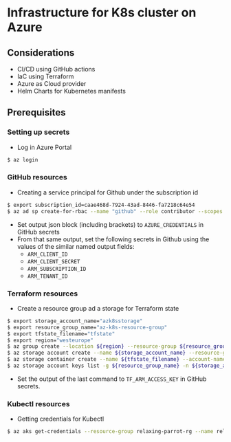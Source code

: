 # Infrastructure for K8s cluster on Azure

## Considerations
+ CI/CD using GitHub actions
+ IaC using Terraform
+ Azure as Cloud provider
+ Helm Charts for Kubernetes manifests
  
## Prerequisites

### Setting up secrets

+ Log in Azure Portal
```bash
$ az login
```

### GitHub resources
+ Creating a service principal for Github under the subscription id
```bash
$ export subscription_id=caae468d-7924-43ad-8446-fa7218c64e54
$ az ad sp create-for-rbac --name "github" --role contributor --scopes /subscriptions/${subscription_id} --sdk-auth
```

+ Set output json block (including brackets) to `AZURE_CREDENTIALS` in GitHub secrets
+ From that same output, set the following secrets in Github using the values of the similar named output fields:
  + `ARM_CLIENT_ID`
  + `ARM_CLIENT_SECRET`
  + `ARM_SUBSCRIPTION_ID`
  + `ARM_TENANT_ID`
  
### Terraform resources
+ Create a resource group ad a storage for Terraform state
```bash
$ export storage_account_name="azk8sstorage"
$ export resource_group_name="az-k8s-resource-group"
$ export tfstate_filename="tfstate"
$ export region="westeurope"
$ az group create --location ${region} --resource-group ${resource_group_name} 
$ az storage account create --name ${storage_account_name} --resource-group ${resource_group_name}
$ az storage container create --name ${tfstate_filename} --account-name ${storage_account_name}
$ az storage account keys list -g ${resource_group_name} -n ${storage_account_name} | jq -r ".[0].value"
```
  + Set the output of the last command to `TF_ARM_ACCESS_KEY` in GitHub secrets.

### Kubectl resources
+ Getting credentials for Kubectl
```bash
$ az aks get-credentials --resource-group relaxing-parrot-rg --name relaxing-parrot-aks
```
